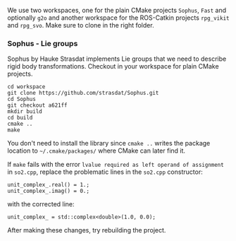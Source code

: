 We use two workspaces, one for the plain CMake projects `Sophus`, `Fast` and optionally `g2o` and another workspace for the ROS-Catkin projects `rpg_vikit` and `rpg_svo`. Make sure to clone in the right folder.

### Sophus - Lie groups
Sophus by Hauke Strasdat implements Lie groups that we need to describe rigid body transformations. Checkout in your workspace for plain CMake projects.
```
cd workspace
git clone https://github.com/strasdat/Sophus.git
cd Sophus
git checkout a621ff
mkdir build
cd build
cmake ..
make
```
You don't need to install the library since `cmake ..` writes the package location to `~/.cmake/packages/` where CMake can later find it.

If `make` fails with the error `lvalue required as left operand of assignment` in `so2.cpp`, replace the problematic lines in the `so2.cpp` constructor:
```
unit_complex_.real() = 1.;
unit_complex_.imag() = 0.;
```
with the corrected line:
```
unit_complex_ = std::complex<double>(1.0, 0.0);
```
After making these changes, try rebuilding the project.
